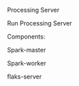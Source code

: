 Processing Server 

Run Processing Server 




Components: 

Spark-master 


Spark-worker 


flaks-server 
